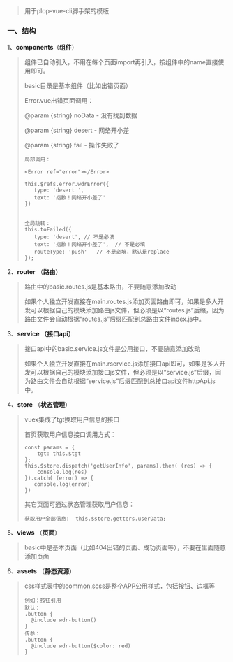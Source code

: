 > 用于plop-vue-cli脚手架的模版

### 一、结构

1、**components**（**组件**）

> 组件已自动引入，不用在每个页面import再引入，按组件中的name直接使用即可。
>
> basic目录是基本组件（比如出错页面）
>
> Error.vue出错页面调用：
>
> @param {string} noData - 没有找到数据
>
> @param {string} desert - 网络开小差
>
> @param {string} fail - 操作失败了
>
> ```
> 局部调用：
> 
> <Error ref="error"></Error>
> 
> this.$refs.error.wdrError({
>    type: 'desert ',
>    text: '抱歉！网络开小差了'
> })
> 
> 
> 全局跳转：
> this.toFailed({
>    type: 'desert', // 不是必填
>    text: '抱歉！网络开小差了',  // 不是必填
>    routeType: 'push'   // 不是必填，默认是replace
> });
> 
> ```
>
> 



2、**router** （**路由**）

> 路由中的basic.routes.js是基本路由，不要随意添加改动
>
> 如果个人独立开发直接在main.routes.js添加页面路由即可，如果是多人开发可以根据自己的模块添加路由js文件，但必须是以“routes.js”后缀，因为路由文件会自动根据“routes.js”后缀匹配到总路由文件index.js中。



3、**service （接口api）**

> 接口api中的basic.service.js文件是公用接口，不要随意添加改动
>
> 如果个人独立开发直接在main.rservice.js添加接口api即可，如果是多人开发可以根据自己的模块添加接口js文件，但必须是以“service.js”后缀，因为路由文件会自动根据“service.js”后缀匹配到总接口api文件httpApi.js中。



4、**store** （**状态管理**）

> vuex集成了tgt换取用户信息的接口
>
> 首页获取用户信息接口调用方式：
>
> ```
> const params = {
>     tgt: this.$tgt
> };
> this.$store.dispatch('getUserInfo', params).then( (res) => {
>     console.log(res)
> }).catch( (error) => {
>    console.log(error)
> })
> ```
>
> 其它页面可通过状态管理获取用户信息：
>
> ```
> 获取用户全部信息:  this.$store.getters.userData;
> ```
> 
>



5、**views** （**页面**）

> basic中是基本页面（比如404出错的页面、成功页面等），不要在里面随意添加页面



6、**assets** （**静态资源**）

> css样式表中的common.scss是整个APP公用样式，包括按钮、边框等
>
> ```
> 例如：按钮引用
> 默认：
> .button {
>   @include wdr-button()
> }
> 传参：
> .button {
>   @include wdr-button($color: red)
> }
> ```
